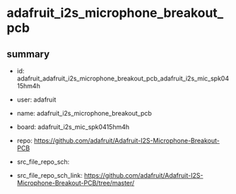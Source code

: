 # adafruit_i2s_microphone_breakout_pcb
 
## summary 
* id: adafruit_adafruit_i2s_microphone_breakout_pcb_adafruit_i2s_mic_spk0415hm4h
* user: adafruit
* name: adafruit_i2s_microphone_breakout_pcb
* board: adafruit_i2s_mic_spk0415hm4h
* repo: https://github.com/adafruit/Adafruit-I2S-Microphone-Breakout-PCB



* src_file_repo_sch: 
* src_file_repo_sch_link: https://github.com/adafruit/Adafruit-I2S-Microphone-Breakout-PCB/tree/master/




